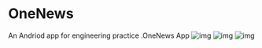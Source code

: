 # OneNews
An Andriod app for engineering practice .OneNews App
![img](https://github.com/Booksun54/OneNews/image/01.png)
![img](https://github.com/Booksun54/OneNews/image/02.png)
![img](https://github.com/Booksun54/OneNews/image/03.png)
